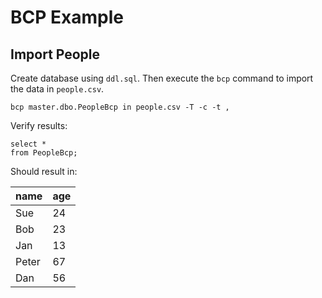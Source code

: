 # BCP Example

## Import People

Create database using `ddl.sql`. Then execute the `bcp` command to import the data in `people.csv`.

``` /bin/bash
bcp master.dbo.PeopleBcp in people.csv -T -c -t ,
```

Verify results:

``` /bin/bash
select *
from PeopleBcp;
```
Should result in:

| name | age |
| ---- | --- |
| Sue | 24 |
| Bob | 23 |
| Jan | 13 |
| Peter | 67 |
| Dan | 56 |